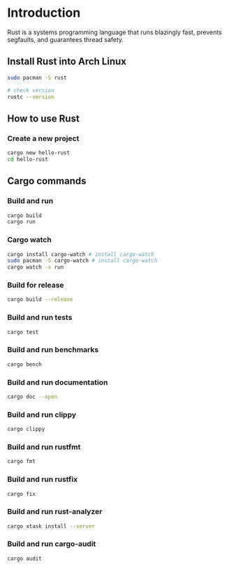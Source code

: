 # Introduction

Rust is a systems programming language that runs blazingly fast, prevents segfaults, and guarantees thread safety.

## Install Rust into Arch Linux

```bash
sudo pacman -S rust

# check version
rustc --version
```

## How to use Rust

### Create a new project

```bash
cargo new hello-rust
cd hello-rust
```

## Cargo commands

### Build and run

```bash
cargo build
cargo run
```

### Cargo watch

```bash
cargo install cargo-watch # install cargo-watch
sudo pacman -S cargo-watch # install cargo-watch
cargo watch -x run
```

### Build for release

```bash
cargo build --release
```

### Build and run tests

```bash
cargo test
```

### Build and run benchmarks

```bash
cargo bench
```

### Build and run documentation

```bash
cargo doc --open
```

### Build and run clippy

```bash
cargo clippy
```

### Build and run rustfmt

```bash
cargo fmt
```

### Build and run rustfix

```bash
cargo fix
```

### Build and run rust-analyzer

```bash
cargo xtask install --server
```

### Build and run cargo-audit

```bash
cargo audit
```